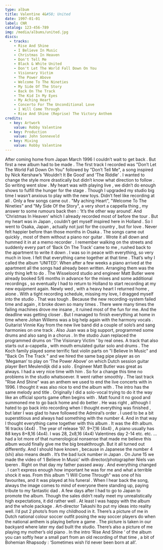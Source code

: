 ```yaml
---
type: album
title: Valentine 4&#58; United
date: 1997-01-01
label: CNR
catalog: 123-456-789
img: /media/albums/united.jpg
discs:
  - tracks:
    - Rise And Shine
    - I Believe In Music
    - Christmas In Heaven
    - Don't Tell Me
    - Black & White United
    - Don't Let The World Fall Down On You
    - Visionary Victim
    - The Power Above
    - Welcome To The Nineties
    - My Side Of The Story
    - Back On The Track
    - The Kid In My Eyes
    - My Aching Heart
    - Concerto For The Unconditional Love
    - I Will Come Through
    - Rise And Shine (Reprise) The Victory Anthem
credits:
  - key: Artwork
    value: Robby Valentine
  - key: Production
    value: John Sonneveld
  - key: Mixing
    value: Robby Valentine
---
```


After coming home from Japan March 1996 I couldn’t wait to get back .
But first a new album had to be made . The first track I recorded was "Don’t Let The World Fall Down On You" followed by "Don’t Tell Me", a song inspired by Nick Kershaw’s ’Wouldn’t It Be Good’ and ‘The Riddle’ .
I wanted to change the style more drastically but didn’t know what direction to follow . So writing went slow . My heart was with playing live , we didn’t do enough shows to fulfill the hunger for the stage . Though I upgraded my studio big time I wasn’t anxious to play with the new toys. Didn’t feel like recording at all . Only a few songs came out . "My aching Heart", "Welcome To The Nineties" and "My Side Of the Story", a very short a cappella thing , my answer to some rumours back then : ‘It’s the other way around’. And ‘Christmas In Heaven’ which I already recorded most of before the tour .
But my heart was in Japan , couldn’t get myself inspired here in Holland .
So I went to Osaka, Japan , actually not just for the country , but for love .
Never felt happier before than those months in Osaka . The songs came out quickly , most of them without a piano nor guitar . Wrote it all down and hummed it in at a memo recorder . I remember walking on the streets and suddenly every part of ‘Back On The Track’ came to me , rushed back to the apartment to write it down . I was so in peace with everything, so very much in love. I felt that everything came together at that time .
That’s why I called the album ‘UNITED’.
When after a few weeks a piano arrived at the apartment all the songs had already been written. Arranging them was the only thing left to do .
The Wisseloord studio and engineer Matt Butler were already booked 5/6 months in advance for the mixes and some additional recordings ,
so eventually I had to return to Holland to start recording at my new equipment again.
Newly wed , with a heavy heart I returned home , alone .
With a tight recording schedule, missing my love, I dragged myself into the studio . That was tough . Because the new recording-system failed time and again , it broke down so many times . There were many times the failing machines drove me insane , it ruined most of the fun for me. And the deadline was getting closer . But I managed to finish everything at home in time where Johan Willems was a big help again with the harmony vocals . Guitarist Vinnie Kay from the new live band did a couple of solo’s and sang harmonies on one track . Also Juan was a big support, programmed some drums and also sang in a chorus . In the studio Juan replaced the programmed drums on ‘The Visionary Victim ‘ by real ones. A track that also starts out a-cappella , with mouth emulated guitar solo and drums . The Koch family played some terrific fast violin parts on "I Believe In Music" and "Back On The Track " and we hired the same bag pipe player as on ‘Megaman’ to play on ‘The Power Above’ on which Dutch session guitar player Bert Meulendijk did a solo . Engineer Matt Butler was great as always. I had a very nice time with him . So for a change this time no problems in the studio whatsoever. It went rather smoothly .
The last track "Rise And Shine" was an anthem we used to end the live concerts with in 1996. I thought it was also nice to end the album with .
The intro has the same melody and title . Originally I did a solo-vocal trying to do it the way like an official sports game often begins with . Matt found it no good and summoned me to go back home and do better . He was right , although I hated to go back into recording when I thought everything was finished , but later I was glad to have followed the Admiral’s order .
I used to be a bit superstitious and always had something with the number 4.
And in that way I thought everything came together with this album .
It was the 4th album. 16 tracks (4x4) . The year of release ’97. 9+7,16 (4x4) , A piano usually has 88 keys 8+8,16 (4x4). I was 28, 2x8,16 (4x4) Valentines day 2-14 etc. etc. … had a lot more of that numerological nonsense that made me believe this album would finally give me the big breakthrough. But it all turned out differently. And I should have known , because in Japanese the number 4 (shi) also means death . It’s the bad luck number in Japan .
On June 15 we made the video of ‘I Believe In Music’ with director/photographer Niels van Iperen .
Right on that day my father passed away . And everything changed .
I can’t express enough how important he was for me and what a terrible shock it was. From this album "I Will Come Through" was one of his favourites, and it was played at his funeral . When I hear back the song, always the image comes to mind of everyone there standing up, paying tribute to my fantastic dad .
A few days after I had to go to Japan to promote the album. Though the sales didn’t really meet my unrealistically high expectations, it did rather well . At least I was happy with the album and the whole package .
Art-director Takashi Ito put my ideas into reality well.
I’d put 2 photo’s from my childhood in it. There’s a picture of me in Dutch national colour soccer outfit posing the way soccer players do when the national anthem is playing before a game . The picture is taken in our backyard where later my dad built the studio. There’s also a picture of me playing my mother’s old piano . In the intro ‘Rise And Shine ‘ of the album you can softly hear a small part from an old recording of that time , a bit of Bohemian Rhapsody : ‘Sometimes wish I’d never been born at all’.